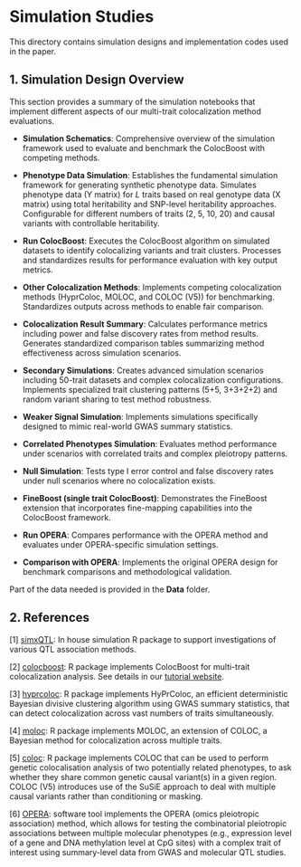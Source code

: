 # Simulation Studies

This directory contains simulation designs and implementation codes used in the paper.


## 1. Simulation Design Overview

This section provides a summary of the simulation notebooks that implement different aspects of our multi-trait colocalization method evaluations.

- **Simulation Schematics**: Comprehensive overview of the simulation framework used to evaluate and benchmark the ColocBoost with competing methods.

- **Phenotype Data Simulation**: Establishes the fundamental simulation framework for generating synthetic phenotype data. Simulates phenotype data (Y matrix) for $L$ traits based on real genotype data (X matrix) using total heritability and SNP-level heritability approaches. Configurable for different numbers of traits (2, 5, 10, 20) and causal variants with controllable heritability.


- **Run ColocBoost**: Executes the ColocBoost algorithm on simulated datasets to identify colocalizing variants and trait clusters. Processes and standardizes results for performance evaluation with key output metrics.

- **Other Colocalization Methods**: Implements competing colocalization methods (HyprColoc, MOLOC, and COLOC (V5)) for benchmarking. Standardizes outputs across methods to enable fair comparison.

- **Colocalization Result Summary**: Calculates performance metrics including power and false discovery rates from method results. Generates standardized comparison tables summarizing method effectiveness across simulation scenarios.

- **Secondary Simulations**: Creates advanced simulation scenarios including 50-trait datasets and complex colocalization configurations. Implements specialized trait clustering patterns (5+5, 3+3+2+2) and random variant sharing to test method robustness.

- **Weaker Signal Simulation**: Implements simulations specifically designed to mimic real-world GWAS summary statistics.

- **Correlated Phenotypes Simulation**: Evaluates method performance under scenarios with correlated traits and complex pleiotropy patterns.

- **Null Simulation**: Tests type I error control and false discovery rates under null scenarios where no colocalization exists.

- **FineBoost (single trait ColocBoost)**: Demonstrates the FineBoost extension that incorporates fine-mapping capabilities into the ColocBoost framework.

- **Run OPERA**: Compares performance with the OPERA method and evaluates under OPERA-specific simulation settings.

- **Comparison with OPERA**: Implements the original OPERA design for benchmark comparisons and methodological validation.

Part of the data needed is provided in the **Data** folder.


## 2. References

[1] [simxQTL](https://github.com/StatFunGen/simxQTL): In house simulation R package to support investigations of various QTL association methods.

[2] [colocboost](https://github.com/StatFunGen/colocboost): R package implements ColocBoost for multi-trait colocalization analysis. See details in our [tutorial website](https://statfungen.github.io/colocboost/).

[3] [hyprcoloc](https://github.com/cnfoley/hyprcoloc): R package implements HyPrColoc, an efficient deterministic Bayesian divisive clustering algorithm using GWAS summary statistics, that can detect colocalization across vast numbers of traits simultaneously.

[4] [moloc](https://github.com/clagiamba/moloc): R package implements MOLOC, an extension of COLOC, a Bayesian method for colocalization across multiple traits.

[5] [coloc](https://github.com/chr1swallace/coloc/): R package implements COLOC that can be used to perform genetic colocalisation analysis of two potentially related phenotypes, to ask whether they share common genetic causal variant(s) in a given region. COLOC (V5) introduces use of the SuSiE approach to deal with multiple causal variants rather than conditioning or masking.

[6] [OPERA](https://github.com/wuyangf7/OPERA): software tool implements the OPERA (omics pleiotropic association) method, which allows for testing the combinatorial pleiotropic associations between multiple molecular phenotypes (e.g., expression level of a gene and DNA methylation level at CpG sites) with a complex trait of interest using summary-level data from GWAS and molecular QTL studies.


